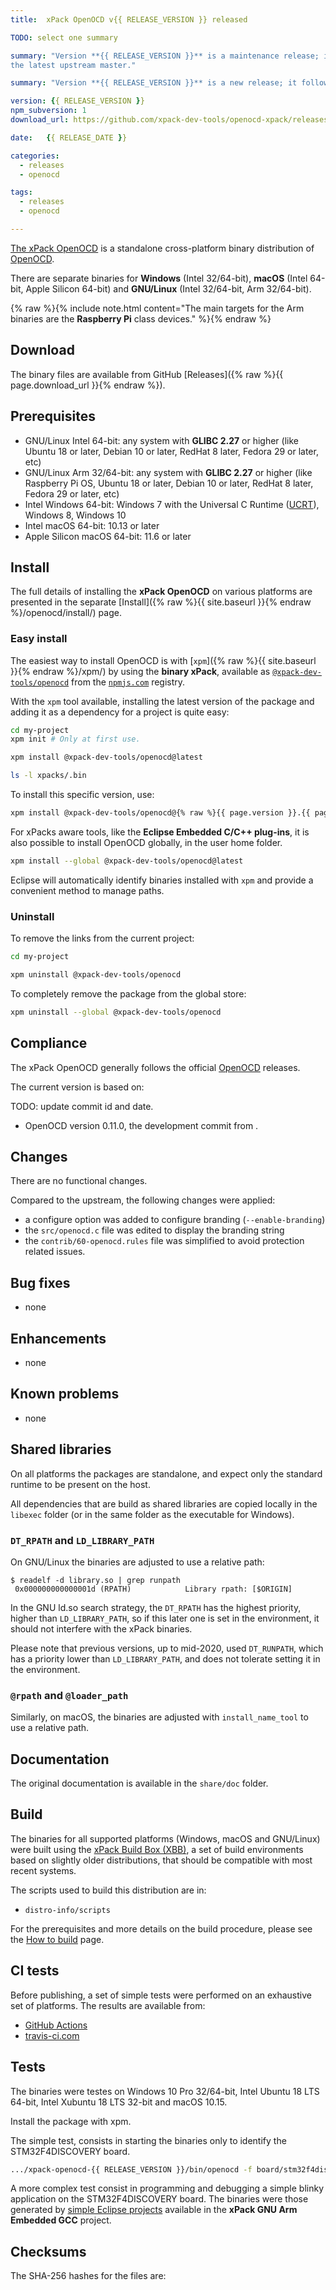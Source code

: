 ```yaml
---
title:  xPack OpenOCD v{{ RELEASE_VERSION }} released

TODO: select one summary

summary: "Version **{{ RELEASE_VERSION }}** is a maintenance release; it updates to
the latest upstream master."

summary: "Version **{{ RELEASE_VERSION }}** is a new release; it follows the upstream release."

version: {{ RELEASE_VERSION }}
npm_subversion: 1
download_url: https://github.com/xpack-dev-tools/openocd-xpack/releases/tag/v{{ RELEASE_VERSION }}/

date:   {{ RELEASE_DATE }}

categories:
  - releases
  - openocd

tags:
  - releases
  - openocd

---
```


[The xPack OpenOCD](https://xpack.github.io/openocd/)
is a standalone cross-platform binary distribution of
[OpenOCD](http://openocd.org).

There are separate binaries for **Windows** (Intel 32/64-bit),
**macOS** (Intel 64-bit, Apple Silicon 64-bit)
and **GNU/Linux** (Intel 32/64-bit, Arm 32/64-bit).

{% raw %}{% include note.html content="The main targets for the Arm binaries
are the **Raspberry Pi** class devices." %}{% endraw %}

## Download

The binary files are available from GitHub [Releases]({% raw %}{{ page.download_url }}{% endraw %}).

## Prerequisites

- GNU/Linux Intel 64-bit: any system with **GLIBC 2.27** or higher
  (like Ubuntu 18 or later, Debian 10 or later, RedHat 8 later,
  Fedora 29 or later, etc)
- GNU/Linux Arm 32/64-bit: any system with **GLIBC 2.27** or higher
  (like Raspberry Pi OS, Ubuntu 18 or later, Debian 10 or later, RedHat 8 later,
  Fedora 29 or later, etc)
- Intel Windows 64-bit: Windows 7 with the Universal C Runtime
  ([UCRT](https://support.microsoft.com/en-us/topic/update-for-universal-c-runtime-in-windows-c0514201-7fe6-95a3-b0a5-287930f3560c)),
  Windows 8, Windows 10
- Intel macOS 64-bit: 10.13 or later
- Apple Silicon macOS 64-bit: 11.6 or later

## Install

The full details of installing the **xPack OpenOCD** on various platforms
are presented in the separate
[Install]({% raw %}{{ site.baseurl }}{% endraw %}/openocd/install/) page.

### Easy install

The easiest way to install OpenOCD is with
[`xpm`]({% raw %}{{ site.baseurl }}{% endraw %}/xpm/)
by using the **binary xPack**, available as
[`@xpack-dev-tools/openocd`](https://www.npmjs.com/package/@xpack-dev-tools/openocd)
from the [`npmjs.com`](https://www.npmjs.com) registry.

With the `xpm` tool available, installing
the latest version of the package and adding it as
a dependency for a project is quite easy:

```sh
cd my-project
xpm init # Only at first use.

xpm install @xpack-dev-tools/openocd@latest

ls -l xpacks/.bin
```

To install this specific version, use:

```sh
xpm install @xpack-dev-tools/openocd@{% raw %}{{ page.version }}.{{ page.npm_subversion }}{% endraw %}
```

For xPacks aware tools, like the **Eclipse Embedded C/C++ plug-ins**,
it is also possible to install OpenOCD globally, in the user home folder.

```sh
xpm install --global @xpack-dev-tools/openocd@latest
```

Eclipse will automatically
identify binaries installed with
`xpm` and provide a convenient method to manage paths.

### Uninstall

To remove the links from the current project:

```sh
cd my-project

xpm uninstall @xpack-dev-tools/openocd
```

To completely remove the package from the global store:

```sh
xpm uninstall --global @xpack-dev-tools/openocd
```

## Compliance

The xPack OpenOCD generally follows the official
[OpenOCD](http://openocd.org) releases.

The current version is based on:

TODO: update commit id and date.

- OpenOCD version 0.11.0, the development commit
[<xxxxxxx>](https://github.com/xpack-dev-tools/openocd/commit/<xxxxxxxxxxxxx>)
from <ddddddddd>.

## Changes

There are no functional changes.

Compared to the upstream, the following changes were applied:

- a configure option was added to configure branding (`--enable-branding`)
- the `src/openocd.c` file was edited to display the branding string
- the `contrib/60-openocd.rules` file was simplified to avoid protection
  related issues.

## Bug fixes

- none

## Enhancements

- none

## Known problems

- none

## Shared libraries

On all platforms the packages are standalone, and expect only the standard
runtime to be present on the host.

All dependencies that are build as shared libraries are copied locally
in the `libexec` folder (or in the same folder as the executable for Windows).

### `DT_RPATH` and `LD_LIBRARY_PATH`

On GNU/Linux the binaries are adjusted to use a relative path:

```console
$ readelf -d library.so | grep runpath
 0x000000000000001d (RPATH)            Library rpath: [$ORIGIN]
```

In the GNU ld.so search strategy, the `DT_RPATH` has
the highest priority, higher than `LD_LIBRARY_PATH`, so if this later one
is set in the environment, it should not interfere with the xPack binaries.

Please note that previous versions, up to mid-2020, used `DT_RUNPATH`, which
has a priority lower than `LD_LIBRARY_PATH`, and does not tolerate setting
it in the environment.

### `@rpath` and `@loader_path`

Similarly, on macOS, the binaries are adjusted with `install_name_tool` to use a
relative path.

## Documentation

The original documentation is available in the `share/doc` folder.

## Build

The binaries for all supported platforms
(Windows, macOS and GNU/Linux) were built using the
[xPack Build Box (XBB)](https://xpack.github.io/xbb/), a set
of build environments based on slightly older distributions, that should be
compatible with most recent systems.

The scripts used to build this distribution are in:

- `distro-info/scripts`

For the prerequisites and more details on the build procedure, please see the
[How to build](https://github.com/xpack-dev-tools/openocd-xpack/blob/xpack/README-BUILD.md) page.

## CI tests

Before publishing, a set of simple tests were performed on an exhaustive
set of platforms. The results are available from:

- [GitHub Actions](https://github.com/xpack-dev-tools/openocd-xpack/actions/)
- [travis-ci.com](https://app.travis-ci.com/github/xpack-dev-tools/openocd-xpack/builds/)

## Tests

The binaries were testes on Windows 10 Pro 32/64-bit, Intel Ubuntu 18
LTS 64-bit, Intel Xubuntu 18 LTS 32-bit and macOS 10.15.

Install the package with xpm.

The simple test, consists in starting the binaries
only to identify the STM32F4DISCOVERY board.

```sh
.../xpack-openocd-{{ RELEASE_VERSION }}/bin/openocd -f board/stm32f4discovery.cfg
```

A more complex test consist in programming and debugging a simple blinky
application on the STM32F4DISCOVERY board. The binaries were
those generated by
[simple Eclipse projects](https://github.com/xpack-dev-tools/arm-none-eabi-gcc-xpack/tree/xpack/tests/eclipse)
available in the **xPack GNU Arm Embedded GCC** project.

## Checksums

The SHA-256 hashes for the files are:

